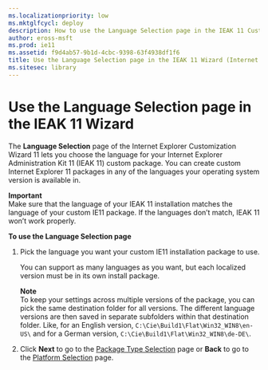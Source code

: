 ```yaml
---
ms.localizationpriority: low
ms.mktglfcycl: deploy
description: How to use the Language Selection page in the IEAK 11 Customization Wizard to choose the lanaguage for your IEAK 11 custom package.
author: eross-msft
ms.prod: ie11
ms.assetid: f9d4ab57-9b1d-4cbc-9398-63f4938df1f6
title: Use the Language Selection page in the IEAK 11 Wizard (Internet Explorer Administration Kit 11 for IT Pros)
ms.sitesec: library
---
```



# Use the Language Selection page in the IEAK 11 Wizard
The **Language Selection** page of the Internet Explorer Customization Wizard 11 lets you choose the language for your Internet Explorer Administration Kit 11 (IEAK 11) custom package. You can create custom Internet Explorer 11 packages in any of the languages your operating system version is available in.

**Important**<br>Make sure that the language of your IEAK 11 installation matches the language of your custom IE11 package. If the languages don’t match, IEAK 11 won’t work properly.

**To use the Language Selection page**

1.  Pick the language you want your custom IE11 installation package to use.<p>
You can support as many languages as you want, but each localized version must be in its own install package.<p>
**Note**<br>To keep your settings across multiple versions of the package, you can pick the same destination folder for all versions. The different language versions are then saved in separate subfolders within that destination folder. Like, for an English version, `C:\Cie\Build1\Flat\Win32_WIN8\en-US\` and for a German version, `C:\Cie\Build1\Flat\Win32_WIN8\de-DE\`.

2.  Click **Next** to go to the [Package Type Selection](pkg-type-selection-ieak11-wizard.md) page or **Back** to go to the [Platform Selection](platform-selection-ieak11-wizard.md) page.

 

 





